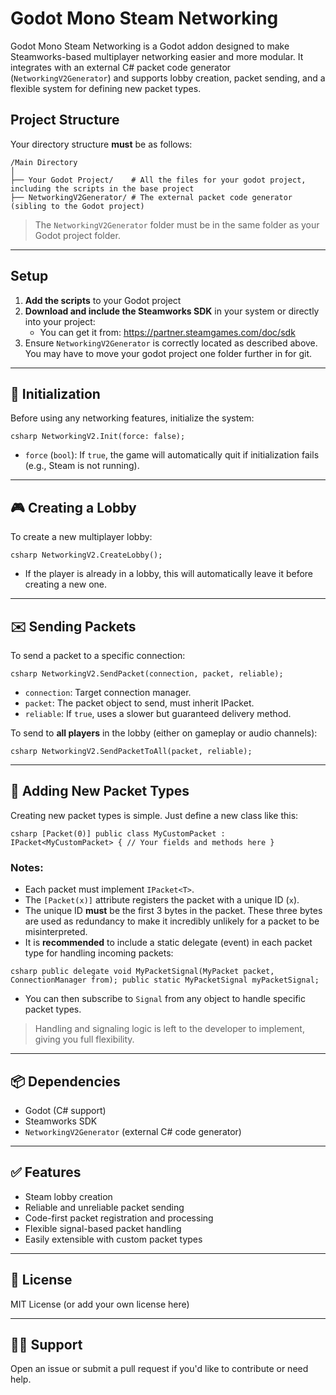 # Godot Mono Steam Networking

Godot Mono Steam Networking is a Godot addon designed to make Steamworks-based multiplayer networking easier and more modular. It integrates with an external C# packet code generator (`NetworkingV2Generator`) and supports lobby creation, packet sending, and a flexible system for defining new packet types.

## Project Structure

Your directory structure **must** be as follows:

```
/Main Directory
│
├── Your Godot Project/    # All the files for your godot project, including the scripts in the base project
├── NetworkingV2Generator/ # The external packet code generator (sibling to the Godot project)
```

> The `NetworkingV2Generator` folder must be in the same folder as your Godot project folder.

---

## Setup

1. **Add the scripts** to your Godot project
2. **Download and include the Steamworks SDK** in your system or directly into your project:
   - You can get it from: https://partner.steamgames.com/doc/sdk
3. Ensure `NetworkingV2Generator` is correctly located as described above. You may have to move your godot project one folder further in for git.

---

## 🚀 Initialization

Before using any networking features, initialize the system:

``csharp
NetworkingV2.Init(force: false);
``

- `force` (`bool`): If `true`, the game will automatically quit if initialization fails (e.g., Steam is not running).

---

## 🎮 Creating a Lobby

To create a new multiplayer lobby:

``csharp
NetworkingV2.CreateLobby();
``

- If the player is already in a lobby, this will automatically leave it before creating a new one.

---

## ✉️ Sending Packets

To send a packet to a specific connection:

``csharp
NetworkingV2.SendPacket(connection, packet, reliable);
``

- `connection`: Target connection manager.
- `packet`: The packet object to send, must inherit IPacket.
- `reliable`: If `true`, uses a slower but guaranteed delivery method.

To send to **all players** in the lobby (either on gameplay or audio channels):

``csharp
NetworkingV2.SendPacketToAll(packet, reliable);
``

---

## 🧱 Adding New Packet Types

Creating new packet types is simple. Just define a new class like this:

``csharp
[Packet(0)]
public class MyCustomPacket : IPacket<MyCustomPacket>
{
    // Your fields and methods here
}
``

### Notes:
- Each packet must implement `IPacket<T>`.
- The `[Packet(x)]` attribute registers the packet with a unique ID (`x`).
- The unique ID **must** be the first 3 bytes in the packet. These three bytes are used as redundancy to make it incredibly unlikely for a packet to be misinterpreted.
- It is **recommended** to include a static delegate (event) in each packet type for handling incoming packets:

``csharp
public delegate void MyPacketSignal(MyPacket packet, ConnectionManager from);
public static MyPacketSignal myPacketSignal;
``

- You can then subscribe to `Signal` from any object to handle specific packet types.

> Handling and signaling logic is left to the developer to implement, giving you full flexibility.

---

## 📦 Dependencies

- Godot (C# support)
- Steamworks SDK
- `NetworkingV2Generator` (external C# code generator)

---

## ✅ Features

- Steam lobby creation
- Reliable and unreliable packet sending
- Code-first packet registration and processing
- Flexible signal-based packet handling
- Easily extensible with custom packet types

---

## 📃 License

MIT License (or add your own license here)

---

## 🙋‍♂️ Support

Open an issue or submit a pull request if you'd like to contribute or need help.
